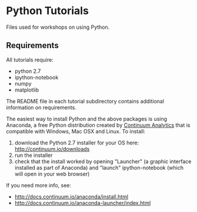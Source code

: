 # Python Tutorials
Files used for workshops on using Python.

## Requirements
All tutorials require:
- python 2.7
- ipython-notebook
- numpy
- matplotlib

The README file in each tutorial subdirectory contains additional information on requirements.

The easiest way to install Python and the above packages is using Anaconda, a free Python distribution created by [Continuum Analytics](http://continuum.io/) that is compatible with Windows, Mac OSX and Linux. To install:

1. download the Python 2.7 installer for your OS here: http://continuum.io/downloads
2. run the installer
3. check that the install worked by opening "Launcher" (a graphic interface installed as part of Anaconda) and "launch" ipython-notebook (which will open in your web browser)

If you need more info, see:
- http://docs.continuum.io/anaconda/install.html
- http://docs.continuum.io/anaconda-launcher/index.html
